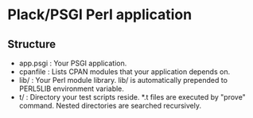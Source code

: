 # Plack/PSGI Perl application

## Structure

- app.psgi : Your PSGI application.
- cpanfile : Lists CPAN modules that your application depends on.
- lib/     : Your Perl module library. lib/ is automatically prepended to
             PERL5LIB environment variable.
- t/       : Directory your test scripts reside. *.t files are executed by
             "prove" command. Nested directories are searched recursively.
